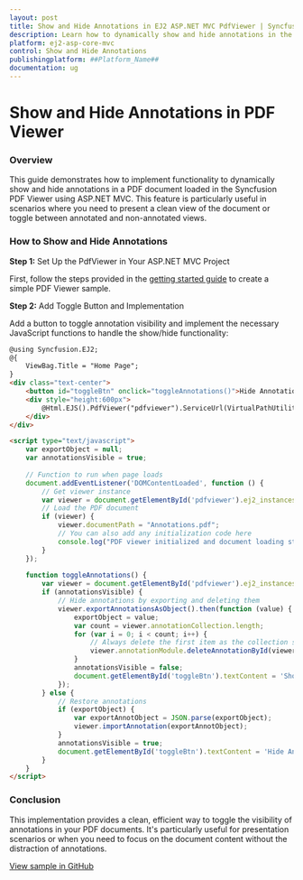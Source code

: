 ```yaml
---
layout: post  
title: Show and Hide Annotations in EJ2 ASP.NET MVC PdfViewer | Syncfusion  
description: Learn how to dynamically show and hide annotations in the Syncfusion ASP.NET MVC PDF Viewer component of Syncfusion Essential JS 2 and more.
platform: ej2-asp-core-mvc
control: Show and Hide Annotations
publishingplatform: ##Platform_Name##
documentation: ug  
---
```


# Show and Hide Annotations in PDF Viewer

### Overview

This guide demonstrates how to implement functionality to dynamically show and hide annotations in a PDF document loaded in the Syncfusion PDF Viewer using ASP.NET MVC. This feature is particularly useful in scenarios where you need to present a clean view of the document or toggle between annotated and non-annotated views.

### How to Show and Hide Annotations

**Step 1:** Set Up the PdfViewer in Your ASP.NET MVC Project

First, follow the steps provided in the [getting started guide](https://ej2.syncfusion.com/aspnetmvc/documentation/pdfviewer/getting-started) to create a simple PDF Viewer sample.

**Step 2:** Add Toggle Button and Implementation

Add a button to toggle annotation visibility and implement the necessary JavaScript functions to handle the show/hide functionality:

```html
@using Syncfusion.EJ2;
@{
    ViewBag.Title = "Home Page";
}
<div class="text-center">
    <button id="toggleBtn" onclick="toggleAnnotations()">Hide Annotations</button>
    <div style="height:600px">
        @Html.EJS().PdfViewer("pdfviewer").ServiceUrl(VirtualPathUtility.ToAbsolute("~/Home/")).Render()
    </div>
</div>

<script type="text/javascript">
    var exportObject = null;
    var annotationsVisible = true;
    
    // Function to run when page loads
    document.addEventListener('DOMContentLoaded', function () {
        // Get viewer instance
        var viewer = document.getElementById('pdfviewer').ej2_instances[0];
        // Load the PDF document
        if (viewer) {
            viewer.documentPath = "Annotations.pdf";
            // You can also add any initialization code here
            console.log("PDF viewer initialized and document loading started");
        }
    });
    
    function toggleAnnotations() {
        var viewer = document.getElementById('pdfviewer').ej2_instances[0];
        if (annotationsVisible) {
            // Hide annotations by exporting and deleting them
            viewer.exportAnnotationsAsObject().then(function (value) {
                exportObject = value;
                var count = viewer.annotationCollection.length;
                for (var i = 0; i < count; i++) {
                    // Always delete the first item as the collection shrinks
                    viewer.annotationModule.deleteAnnotationById(viewer.annotationCollection[0].annotationId);
                }
                annotationsVisible = false;
                document.getElementById('toggleBtn').textContent = 'Show Annotations';
            });
        } else {
            // Restore annotations
            if (exportObject) {
                var exportAnnotObject = JSON.parse(exportObject);
                viewer.importAnnotation(exportAnnotObject);
            }
            annotationsVisible = true;
            document.getElementById('toggleBtn').textContent = 'Hide Annotations';
        }
    }
</script>
```
### Conclusion

This implementation provides a clean, efficient way to toggle the visibility of annotations in your PDF documents. It's particularly useful for presentation scenarios or when you need to focus on the document content without the distraction of annotations.

[View sample in GitHub](https://github.com/SyncfusionExamples/mvc-pdf-viewer-examples/tree/master/How%20to)